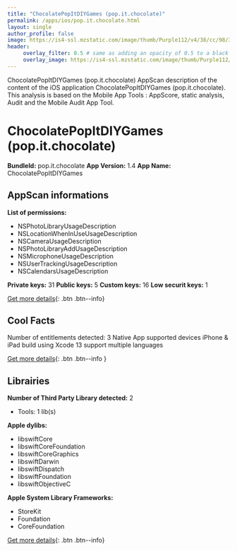 ```yaml
---
title: "ChocolatePopItDIYGames (pop.it.chocolate)"
permalink: /apps/ios/pop.it.chocolate.html
layout: single
author_profile: false
image: https://is4-ssl.mzstatic.com/image/thumb/Purple112/v4/38/cc/98/38cc98e1-feb7-92a8-dd20-db2f04a681b9/AppIconA-0-0-1x_U007emarketing-0-0-0-7-0-0-sRGB-0-0-0-GLES2_U002c0-512MB-85-220-0-0.png/512x512bb.jpg
header: 
     overlay_filter: 0.5 # same as adding an opacity of 0.5 to a black background
     overlay_image: https://is4-ssl.mzstatic.com/image/thumb/Purple112/v4/38/cc/98/38cc98e1-feb7-92a8-dd20-db2f04a681b9/AppIconA-0-0-1x_U007emarketing-0-0-0-7-0-0-sRGB-0-0-0-GLES2_U002c0-512MB-85-220-0-0.png/512x512bb.jpg
---
```

ChocolatePopItDIYGames (pop.it.chocolate) AppScan description of the content of the iOS application ChocolatePopItDIYGames (pop.it.chocolate). This analysis is based on the Mobile App Tools : AppScore, static analysis, Audit and the Mobile Audit App Tool.

# ChocolatePopItDIYGames (pop.it.chocolate)

**BundleId:** pop.it.chocolate
**App Version:** 1.4
**App Name:** ChocolatePopItDIYGames


## AppScan informations 

**List of permissions:** 
- NSPhotoLibraryUsageDescription
- NSLocationWhenInUseUsageDescription
- NSCameraUsageDescription
- NSPhotoLibraryAddUsageDescription
- NSMicrophoneUsageDescription
- NSUserTrackingUsageDescription
- NSCalendarsUsageDescription
  
  
**Private keys:** 31
**Public keys:** 5
**Custom keys:** 16
**Low securit keys:** 1
  
[Get more details](/pricing.html){: .btn .btn--info}

## Cool Facts

Number of entitlements detected: 3
Native App
supported devices iPhone & iPad
build using Xcode 13
support multiple languages
  
[Get more details](/pricing.html){: .btn .btn--info }

## Librairies 
**Number of Third Party Library detected:** 2
- Tools: 1 lib(s)


**Apple dylibs:**
- libswiftCore
- libswiftCoreFoundation
- libswiftCoreGraphics
- libswiftDarwin
- libswiftDispatch
- libswiftFoundation
- libswiftObjectiveC


**Apple System Library Frameworks:**
- StoreKit
- Foundation
- CoreFoundation


  
[Get more details](/pricing.html){: .btn .btn--info}

